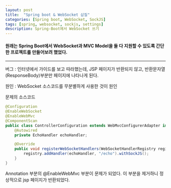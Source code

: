 ```yaml
---
layout: post
title:  "Spring boot & WebSocket 삽질"
categories: [Spring boot, WebSocket, SockJS]
tags: [spring, websocket, sockjs, settings]
description: Spring-Boot에서 WebSocket 쓰기
---
```



#### 원래는 Spring Boot에서 WebSocket과 MVC Model을 둘 다 지원할 수 있도록 간단한 프로젝트를 만들어보려 했었다.


---

버그 : 인터넷에서 가이드를 보고 따라했는데, JSP 페이지가 반환되지 않고, 반환문자열(ResponseBody)부분만 페이지에 나타나게 된다.

원인 : WebSocket 소스코드를 무분별하게 사용한 것이 원인

문제의 소스코드
``` java
@Configuration
@EnableWebSocket
@EnableWebMvc
@ComponentScan
public class ControllerConfiguration extends WebMvcConfigurerAdapter implements WebSocketConfigurer {
    @Autowired
    private EchoHandler echoHandler;

    @Override
    public void registerWebSocketHandlers(WebSocketHandlerRegistry registry) {
        registry.addHandler(echoHandler, "/echo").withSockJS();
    }
}
```

Annotation 부분의
@EnableWebMvc 부분이 문제가 되었다. 이 부분을 제거하니 정상적으로 jsp 페이지가 반환되었다.